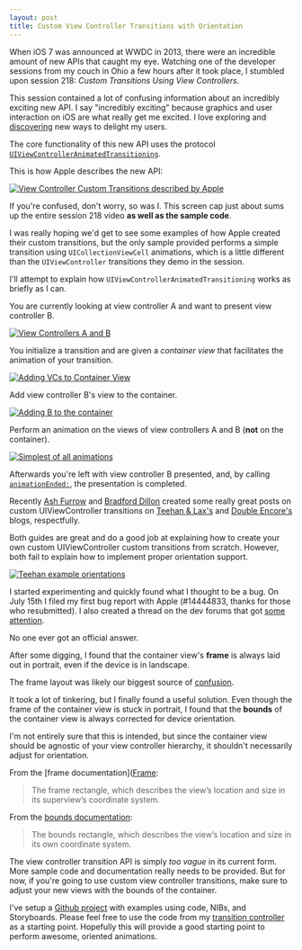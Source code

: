 ```yaml
---
layout: post
title: Custom View Controller Transitions with Orientation
---
```


When iOS 7 was announced at WWDC in 2013, there were an incredible amount of new APIs that caught my eye. Watching one of the developer sessions from my couch in Ohio a few hours after it took place, I stumbled upon session 218: *Custom Transitions Using View Controllers*.

This session contained a lot of confusing information about an incredibly exciting new API. I say "incredibly exciting" because graphics and user interaction on iOS are what really get me excited. I love exploring and [discovering](http://capptivate.co/ "Capptivate") new ways to delight my users.

The core functionality of this new API uses the protocol [<code>UIViewControllerAnimatedTransitioning</code>](https://developer.apple.com/library/ios/documentation/UIKit/Reference/UIViewControllerAnimatedTransitioning_Protocol/Reference/Reference.html "Apple Documentation").

This is how Apple describes the new API:

[![View Controller Custom Transitions described by Apple](http://whoisryannystrom.com/img/2013-10-01/apple-transitions.jpg "WWDC Session 218 Screen Cap")](http://whoisryannystrom.com/img/2013-10-01/apple-transitions.jpg "WWDC Session 218 Screen Cap")

If you're confused, don't worry, so was I. This screen cap just about sums up the entire session 218 video **as well as the sample code**.

I was really hoping we'd get to see some examples of how Apple created their custom transitions, but the only sample provided performs a simple transition using <code>UICollectionViewCell</code> animations, which is a little different than the <code>UIViewController</code> transitions they demo in the session.

I'll attempt to explain how <code>UIViewControllerAnimatedTransitioning</code> works as briefly as I can.

You are currently looking at view controller A and want to present view controller B.

[![View Controllers A and B](http://whoisryannystrom.com/img/2013-10-01/1.jpg "View Controllers A and B")](http://whoisryannystrom.com/img/2013-10-01/1.jpg "View Controllers A and B")

You initialize a transition and are given a *container view* that facilitates the animation of your transition.

[![Adding VCs to Container View](http://whoisryannystrom.com/img/2013-10-01/2.jpg "Adding VCs to Container View")](http://whoisryannystrom.com/img/2013-10-01/2.jpg "Adding VCs to Container View")

Add view controller B's view to the container.

[![Adding B to the container](http://whoisryannystrom.com/img/2013-10-01/3.jpg "Adding B to the container")](http://whoisryannystrom.com/img/2013-10-01/3.jpg "Adding B to the container")

Perform an animation on the views of view controllers A and B (**not** on the container).

[![Simplest of all animations](http://whoisryannystrom.com/img/2013-10-01/4.jpg "Simplest of all animations")](http://whoisryannystrom.com/img/2013-10-01/4.jpg "Simplest of all animations")

Afterwards you're left with view controller B presented, and, by calling [<code>animationEnded:</code>](https://developer.apple.com/library/ios/documentation/UIKit/Reference/UIViewControllerAnimatedTransitioning_Protocol/Reference/Reference.html#//apple_ref/occ/intfm/UIViewControllerAnimatedTransitioning/animationEnded: "Apple Documentation"), the presentation is completed.

Recently [Ash Furrow](https://twitter.com/ashfurrow "@ashfurrow") and [Bradford Dillon](https://twitter.com/jbradforddillon "@jbradforddillon") created some really great posts on custom UIViewController transitions on [Teehan & Lax's](http://www.teehanlax.com/blog/custom-uiviewcontroller-transitions/ "Custom UIViewController Transitions") and [Double Encore's](http://www.doubleencore.com/2013/09/ios-7-custom-transitions/ "iOS 7: Custom Transitions") blogs, respectfully.

Both guides are great and do a good job at explaining how to create your own custom UIViewController custom transitions from scratch. However, both fail to explain how to implement proper orientation support.

[![Teehan example orientations](http://whoisryannystrom.com/img/2013-10-01/teehan.jpg "Teehan example orientations")](http://whoisryannystrom.com/img/2013-10-01/teehan.jpg "Teehan example orientations")

I started experimenting and quickly found what I thought to be a bug. On July 15th I filed my first bug report with Apple (#14444833, thanks for those who resubmitted). I also created a thread on the dev forums that got [some attention](https://devforums.apple.com/thread/196451?start=0&tstart=0 "Apple Developer Forums").

No one ever got an official answer.

After some digging, I found that the container view's **frame** is always laid out in portrait, even if the device is in landscape.

The frame layout was likely our biggest source of [confusion](https://devforums.apple.com/message/891193#891193 "Apple Developer Forums").

It took a lot of tinkering, but I finally found a useful solution. Even though the frame of the container view is stuck in portrait, I found that the **bounds** of the container view is always corrected for device orientation.

I'm not entirely sure that this is intended, but since the container view should be agnostic of your view controller hierarchy, it shouldn't necessarily adjust for orientation.

From the [frame documentation]([Frame](https://developer.apple.com/library/ios/documentation/uikit/reference/uiview_class/UIView/UIView.html#//apple_ref/occ/instp/UIView/frame "Apple Documentation"):

> The frame rectangle, which describes the view’s location and size in its superview’s coordinate system.

From the [bounds documentation](https://developer.apple.com/library/ios/documentation/uikit/reference/uiview_class/UIView/UIView.html#//apple_ref/occ/instp/UIView/bounds "Apple Documentation"):

> The bounds rectangle, which describes the view’s location and size in its own coordinate system.

The view controller transition API is simply *too vague* in its current form. More sample code and documentation really needs to be provided. But for now, if you're going to use custom view controller transitions, make sure to adjust your new views with the bounds of the container.

I've setup a [Github project](https://github.com/rnystrom/TransitionExample "TransitionExample on Github") with examples using code, NIBs, and Storyboards. Please feel free to use the code from my [transition controller](https://github.com/rnystrom/TransitionExample/blob/master/TransitionExample/TransitionController.m#L38-45 "TransitionController") as a starting point. Hopefully this will provide a good starting point to perform awesome, oriented animations.